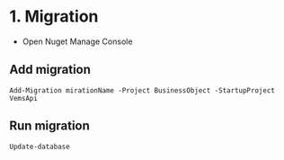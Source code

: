 # 1. Migration
- Open Nuget Manage Console 

## Add migration
```EF
Add-Migration mirationName -Project BusinessObject -StartupProject VemsApi
```

## Run migration
```EF
Update-database
```